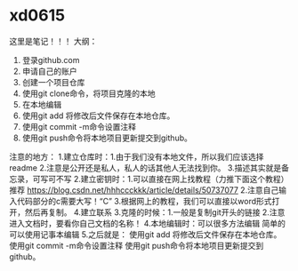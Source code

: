 

# xd0615

这里是笔记！！！
大纲：
1. 登录github.com
2. 申请自己的账户
3. 创建一个项目仓库
4. 使用git clone命令，将项目克隆的本地
5. 在本地编辑
6. 使用git add 将修改后文件保存在本地仓库。
7. 使用git commit -m命令设置注释
8. 使用git push命令将本地项目更新提交到github。

注意的地方：
  1.建立仓库时：1.由于我们没有本地文件，所以我们应该选择readme
	    2.注意是公开还是私人，私人的话其他人无法找到你。
	    3.描述其实就是备忘录，可写可不写
  2.建立密钥时：1.可以直接在网上找教程（力推下面这个教程）
            推荐 https://blog.csdn.net/hhhccckkk/article/details/50737077
	    2.注意自己输入代码部分的c需要大写！“C”
	    3.根据网上的教程，我们可以直接以word形式打开，然后再复制。
	    4.建立联系
  3.克隆的时候：1.一般是复制git开头的链接
	    2.注意进入文档时，要看你自己文档的名称！
  4.本地编辑时：可以很多方法编辑
	    简单的可以使用记事本编辑
  5.之后就是：  使用git add 将修改后文件保存在本地仓库。
	    使用git commit -m命令设置注释
	    使用git push命令将本地项目更新提交到github。


